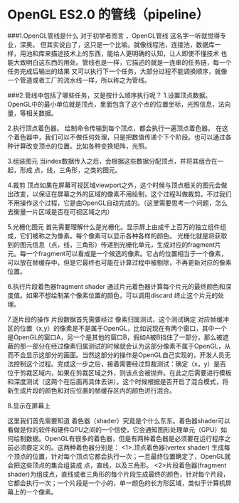 # OpenGL ES2.0 的管线（pipeline）
###1.OpenGL管线是什么
对于初学者而言 ，OpenGL管线 这名字一听就觉得专业，深奥。
但其实说白了，这只是一个比喻。就像线程池，连接池，数据库一样，用池和库来描述技术上的东西，能给人更明确的认知，让人即使不懂技术 也能大致明白这东西的用处。管线也是一样，它描述的就是一连串的任务链，每一个任务完成后输出的结果 又可以执行下一个任务，大部分过程不能调换顺序，就像一个管道或者工厂的流水线一样，所以称之为管线。

###2.管线中包括了哪些任务，又是按什么顺序执行呢？
1.设置顶点数据。OpenGL中的最小单位就是顶点，里面包含了这个点的位置坐标，光照信息，法向量，等相关数据。

2.执行顶点着色器。
绘制命令传输到每个顶点，都会执行一遍顶点着色器。
在这个着色器中，我们可以不做任何处理，只是把数值传递个下个阶段。也可以通过各种计算改变顶点的位置。比如各种变换矩阵，光照。

3.组装图元
当index数据传入之后，会根据这些数据分配顶点，并将其组合在一起，形成 点，线，三角形，之类的图元。

4.裁剪
顶点如果在屏幕可视区域viewport之外，这个时候与顶点相关的图元会做出改变，以保证在屏幕之外的区域的像素不用绘制，这个过程叫做裁剪。不过我们不用操作这个过程，它是由OpenGL自动完成的。（这里需要思考一个问题，怎么去衡量一片区域是否在可视区域之内）

5.光栅化图元
首先需要理解什么是光栅化。显示屏上由成千上百万的独立组件组成，它们被称之为像素。每个像素可以显示各种各样的颜色。
光栅化就是将获取到的图元信息（点，线，三角形）传递到光栅化单元，生成对应的fragment片元。每一个fragment可以看成是一个候选的像素。它占的位置相当于一个像素，可以放在帧缓存中，但是它最终也可能在计算过程中被剔除，不再更新对应的像素位置。

6.执行片段着色器fragment shader
通过片元着色器计算每个片元的最终颜色和深度值。如果不想绘制某个像素位置的颜色，可以调用discard 终止这个片元的处理。

7.逐片段的操作
片段数据首先需要经过 像素归属测试，这个测试确定 对应帧缓冲区的位置（x,y）的像素是不是属于OpenGL，比如说现在有两个窗口，其中一个是OpenGL的窗口A，另一个是其他的窗口B，假如A被B挡住了一部分，那么被遮蔽的那一部分在经过像素归属测试的时候就会认为这部分像素不属于OpenGL，从而不会显示这部分的画面。当然这部分的操作是OpenGL自己实现的，开发人员无法控制这个过程。完成这一步之后，接着需要经过剪裁测试：确定（x，y）是否位于剪裁区域内，如果在剪裁区域之外，则该点会被抛弃。在此之后需要进行模板和深度测试（这两个在后面再具体去讲）。这个时候根据是否开启了混合模式，将新生成片段的颜色和对应位置的帧缓存区内的颜色进行混合。


8.显示在屏幕上


这里我们首先需要知道 着色器（shader）究竟是个什么东东。着色器shader可以看做是你的软件和硬件GPU之间的一个信使，它会通知图形处理单元（GPU）如何绘制数据。OpenGL有很多的着色器，但是有两种着色器是必须要在运行程序之前必须要定义的。这两种着色器分别是：
<1>.顶点着色器(vertex shader) 生成每个顶点的位置，针对每个顶点它都会执行一次；一旦最终位置确定了，OpenGL就会把这些顶点的集合组装成 点，直线，以及三角形。
<2>片段着色器(fragment shader)为组成点，直线或者三角形的每个片段生成最终的颜色，针对每个片段，它都会执行一次；一个片段是一个小的，单一颜色的长方形区域，类似于计算机屏幕上的一个像素。







